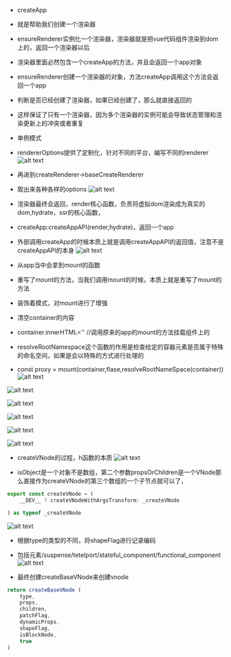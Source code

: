 - createApp
- 就是帮助我们创建一个渲染器
- ensureRenderer实例化一个渲染器，渲染器就是把vue代码组件渲染到dom上的，返回一个渲染器以后
- 渲染器里面必然包含一个createApp的方法，并且会返回一个app对象
- ensureRenderer创建一个渲染器的对象，方法createApp调用这个方法会返回一个app
- 判断是否已经创建了渲染器，如果已经创建了，那么就直接返回的
- 这样保证了只有一个渲染器，因为多个渲染器的实例可能会导致状态管理和渲染更新上的冲突或者重复
- 单例模式
- rendererOptions提供了定制化，针对不同的平台，编写不同的renderer
![alt text](image-11.png)

- 再进到createRenderer->baseCreateRenderer
- 取出来各种各样的options
![alt text](image-12.png)
- 渲染器最终会返回，render核心函数，负责将虚拟dom渲染成为真实的dom,hydrate，ssr的核心函数，
- createApp:createAppAPI(render,hydrate)，返回一个app
- 外部调用createApp的时候本质上就是调用createAppAPI的返回值，注意不是createAppAPI的本身
![alt text](image-13.png)
- 从app当中会拿到mount的函数
- 重写了mount的方法，当我们调用mount的时候，本质上就是重写了mount的方法
- 装饰着模式，对mount进行了增强
- 清空container的内容
- container.innerHTML=''
//调用原来的app的mount的方法挂载组件上的
- resolveRootNamespace这个函数的作用是检查给定的容器元素是否属于特殊的命名空间，如果是会以特殊的方式进行处理的
- const proxy = mount(container,flase,resolveRootNameSpace(container))
![alt text](image-14.png)


![alt text](image-15.png)

![alt text](image-16.png)

![alt text](image-17.png)

![alt text](image-18.png)

![alt text](image-19.png)

- createVNode的过程，h函数的本质
![alt text](image-20.png)

- isObject是一个对象不是数组，第二个参数propsOrChildren是一个VNode那么直接作为createVNode的第三个数组的一个子节点就可以了，
```js
export const createVNode = (
    __DEV__ ? createVNodeWithArgsTransform: _createVNode 

) as typeof _createVNode 
```
![alt text](image-21.png)

- 根据type的类型的不同，将shapeFlag进行记录编码
- 包括元素/suspense/tetelport/stateful_component/functional_component 
![alt text](image-22.png)

- 最终创建createBaseVNode来创建vnode

```js
return createBaseVNode (
    type,
    props,
    children,
    patchFlag,
    dynamicProps,
    shapeFlag,
    isBlockNode,
    true
)
```
